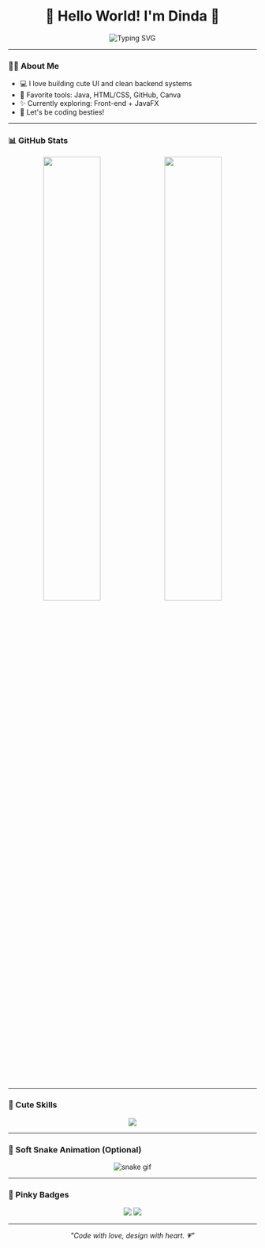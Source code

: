 <h1 align="center">🌸 Hello World! I'm Dinda 🌸</h1>
<p align="center">
  <img src="https://readme-typing-svg.herokuapp.com?font=Fira+Code&duration=3000&pause=500&color=FF69B4&center=true&vCenter=true&multiline=true&width=600&height=100&lines=I'm+a+Creative+Dev💻;I+Love+Soft+Design+%26+Cute+Code🧁;Thanks+for+Visiting+My+GitHub🌷" alt="Typing SVG" />
</p>

---

### 💁‍♀️ About Me

- 💻 I love building cute UI and clean backend systems
- 🎀 Favorite tools: Java, HTML/CSS, GitHub, Canva
- ✨ Currently exploring: Front-end + JavaFX
- 💬 Let's be coding besties!

---

### 📊 GitHub Stats
<p align="center">
  <img src="https://github-readme-stats.vercel.app/api?username=dinstyle&show_icons=true&theme=rose_pine&hide_border=true&icon_color=FF69B4" width="48%">
  <img src="https://github-readme-streak-stats.herokuapp.com/?user=dinstyle&theme=rose_pine&hide_border=true&ring=FF69B4&fire=FF69B4" width="48%">
</p>

---

### 🎀 Cute Skills
<p align="center">
  <img src="https://skillicons.dev/icons?i=java,html,css,js,vscode,github" />
</p>

---

### 🐍 Soft Snake Animation (Optional)
<p align="center">
  <img src="https://raw.githubusercontent.com/dinstyle/dinstyle/output/github-contribution-grid-snake.svg" alt="snake gif" />
</p>

---

### 🧸 Pinky Badges
<p align="center">
  <img src="https://img.shields.io/badge/GitHub%20Love-%E2%9D%A4-ff69b4?style=for-the-badge">
  <img src="https://img.shields.io/badge/Code%20Mood-Aesthetic%20Dev-ffc0cb?style=for-the-badge">
</p>

---

<p align="center"><i>"Code with love, design with heart. 💗"</i></p>
